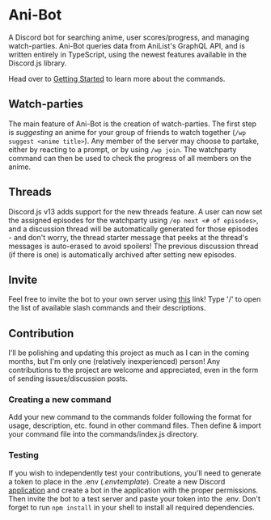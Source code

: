 # Ani-Bot

A Discord bot for searching anime, user scores/progress, and managing watch-parties. Ani-Bot queries data from AniList's GraphQL API, and is written entirely in TypeScript, using the newest features available in the Discord.js library.

Head over to [Getting Started](Getting%20Started.md) to learn more about the commands.

## Watch-parties

The main feature of Ani-Bot is the creation of watch-parties.
The first step is *suggesting* an anime for your group of friends to watch together (`/wp suggest <anime title>`). Any member of the server may choose to partake, either by reacting to a prompt, or by using `/wp join`. The watchparty command can then be used to check the progress of all members on the anime.

## Threads

Discord.js v13 adds support for the new threads feature.
A user can now set the assigned episodes for the watchparty using `/ep next <# of episodes>`, and a discussion thread will be automatically generated for those episodes - and don't worry, the thread starter message that peeks at the thread's messages is auto-erased to avoid spoilers! The previous discussion thread (if there is one) is automatically archived after setting new episodes.

## Invite

Feel free to invite the bot to your own server using [this](https://discord.com/api/oauth2/authorize?client_id=859183792013836348&permissions=259846043728&scope=bot%20applications.commands) link! Type '/' to open the list of available slash commands and their descriptions.

## Contribution

I'll be polishing and updating this project as much as I can in the coming months, but I'm only one (relatively inexperienced) person! Any contributions to the project are welcome and appreciated, even in the form of sending issues/discussion posts.

### Creating a new command

Add your new command to the commands folder following the format for usage, description, etc. found in other command files. Then define & import your command file into the commands/index.js directory.

### Testing

If you wish to independently test your contributions, you'll need to generate a token to place in the .env (*.envtemplate*).
Create a new Discord [application](https://discord.com/developers/applications/) and create a bot in the application with the proper permissions. Then invite the bot to a test server and paste your token into the .env. Don't forget to run `npm install` in your shell to install all required dependencies.
